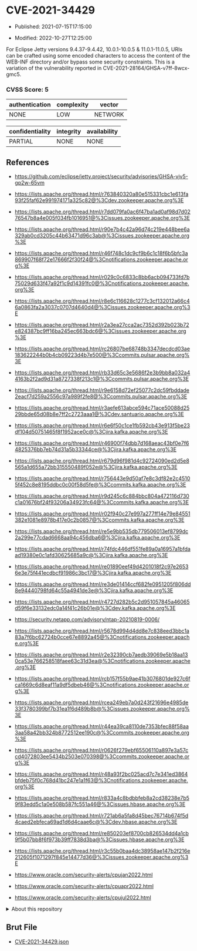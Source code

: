 # CVE-2021-34429

- Published: 2021-07-15T17:15:00

- Modified: 2022-10-27T12:25:00

For Eclipse Jetty versions 9.4.37-9.4.42, 10.0.1-10.0.5 & 11.0.1-11.0.5, URIs can be crafted using some encoded characters to access the content of the WEB-INF directory and/or bypass some security constraints. This is a variation of the vulnerability reported in CVE-2021-28164/GHSA-v7ff-8wcx-gmc5.

### CVSS Score: **5**

| authentication | complexity | vector |
| --- | --- | --- |
| NONE | LOW | NETWORK |

| confidentiality | integrity | availability |
| --- | --- | --- |
| PARTIAL | NONE | NONE |

## References

* https://github.com/eclipse/jetty.project/security/advisories/GHSA-vjv5-gp2w-65vm

* https://lists.apache.org/thread.html/r763840320a80e515331cbc1e613fa93f25faf62e991974171a325c82@%3Cdev.zookeeper.apache.org%3E

* https://lists.apache.org/thread.html/r7dd079fa0ac6f47ba1ad0af98d7d0276547b8a4e005f034fb1016951@%3Cissues.zookeeper.apache.org%3E

* https://lists.apache.org/thread.html/r90e7b4c42a96d74c219e448bee6a329ab0cd3205c44b63471d96c3ab@%3Cissues.zookeeper.apache.org%3E

* https://lists.apache.org/thread.html/r46f748c1dc9cf9b6c1c18f6b5bfc3a869907f68f72e17666f2f30f24@%3Cnotifications.zookeeper.apache.org%3E

* https://lists.apache.org/thread.html/r029c0c6833c8bb6acb094733fd7b75029d633f47a92f1c9d14391fc0@%3Cnotifications.zookeeper.apache.org%3E

* https://lists.apache.org/thread.html/r8e6c116628c1277c3cf132012a66c46a0863fa2a3037c0707d4640d4@%3Cissues.zookeeper.apache.org%3E

* https://lists.apache.org/thread.html/r2a3ea27cca2ac7352d392b023b72e824387bc9ff16ba245ec663bdc6@%3Cissues.zookeeper.apache.org%3E

* https://lists.apache.org/thread.html/rc26807be68748b3347decdcd03ae183622244b0b4cb09223d4b7e500@%3Ccommits.pulsar.apache.org%3E

* https://lists.apache.org/thread.html/rb33d65c3e5686f2e3b9bb8a032a44163b2f2ad9d31a8727338f213c1@%3Ccommits.pulsar.apache.org%3E

* https://lists.apache.org/thread.html/r9e6158d72ef25077c2dc59fbddade2eacf7d259a2556c97a989f2fe8@%3Ccommits.pulsar.apache.org%3E

* https://lists.apache.org/thread.html/r3aefe613abce594c71ace50088d2529bbde65d08b8e7ff2c2723aaa1@%3Cdev.santuario.apache.org%3E

* https://lists.apache.org/thread.html/r6e6f50c1ce1fb592cb43e913f5be23df104d50751465f8f1952ace0c@%3Cjira.kafka.apache.org%3E

* https://lists.apache.org/thread.html/r46900f74dbb7d168aeac43bf0e7f64825376bb7eb74d31a5b33344ce@%3Cjira.kafka.apache.org%3E

* https://lists.apache.org/thread.html/r679d96f981d4c92724090ed2d5e8565a1d655a72bb315550489f052e@%3Cjira.kafka.apache.org%3E

* https://lists.apache.org/thread.html/r756443e9d50af7e8c3df82e2c45105f452c8e8195ddbc0c00f58d5fe@%3Ccommits.kafka.apache.org%3E

* https://lists.apache.org/thread.html/r9d245c6c884bbc804a472116d730c1a01676bf24f93206a34923fc64@%3Ccommits.kafka.apache.org%3E

* https://lists.apache.org/thread.html/r02f940c27e997a277ff14e79e84551382e1081e8978b417e0c2b0857@%3Ccommits.kafka.apache.org%3E

* https://lists.apache.org/thread.html/re5e9bb535db779506013ef8799dc2a299e77cdad6668aa94c456dba6@%3Cjira.kafka.apache.org%3E

* https://lists.apache.org/thread.html/r74fdc446df551fe89a0a16957a1bfdaad19380e0c1afd30625685a9c@%3Cjira.kafka.apache.org%3E

* https://lists.apache.org/thread.html/re01890eef49d4201018f2c97e26536e3e75f441ecdbcf91986c3bc17@%3Cjira.kafka.apache.org%3E

* https://lists.apache.org/thread.html/re3de01414ccf682fe0951205f806dd8e94440798fd64c55a4941de3e@%3Cjira.kafka.apache.org%3E

* https://lists.apache.org/thread.html/r4727d282b5c2d951057845a46065d59f6e33132edc0a14f41c26b01e@%3Cdev.kafka.apache.org%3E

* https://security.netapp.com/advisory/ntap-20210819-0006/

* https://lists.apache.org/thread.html/r5678d994d4dd8e7c838eed3bbc1a83a7f6bc62724b0cce67e8892a45@%3Cnotifications.zookeeper.apache.org%3E

* https://lists.apache.org/thread.html/r2e32390cb7aedb39069e5b18aa130ca53e766258518faee63c31d3ea@%3Cnotifications.zookeeper.apache.org%3E

* https://lists.apache.org/thread.html/rcb157f55b9ae41b3076801de927c6fca1669c6d8eaf11a9df5dbeb46@%3Cnotifications.zookeeper.apache.org%3E

* https://lists.apache.org/thread.html/rcea249eb7a0d243f21696e4985de33f3780399bf7b31ea1f6d489b8b@%3Cissues.zookeeper.apache.org%3E

* https://lists.apache.org/thread.html/r44ea39ca8110de7353bfec88f58aa3aa58a42bb324b8772512ee190c@%3Ccommits.zookeeper.apache.org%3E

* https://lists.apache.org/thread.html/r0626f279ebf65506110a897e3a57ccd4072803ee5434b2503e070398@%3Ccommits.zookeeper.apache.org%3E

* https://lists.apache.org/thread.html/r48a93f2bc025acd7c7e341ed3864bfdeb75f0c768d41bc247e1a1f63@%3Cnotifications.zookeeper.apache.org%3E

* https://lists.apache.org/thread.html/r833a4c8bdbbfeb8a2cd38238e7b59f83edd5c1a0e508b587fc551a46@%3Cissues.hbase.apache.org%3E

* https://lists.apache.org/thread.html/r721ab6a5fa8d45bec76714b674f5d4caed2ebfeca69ad1d6d4caae6c@%3Cdev.hbase.apache.org%3E

* https://lists.apache.org/thread.html/re850203ef8700cb826534dd4a1cb9f5b07bb8f6f973b39ff7838d3ba@%3Cissues.hbase.apache.org%3E

* https://lists.apache.org/thread.html/r3c55b0baa4dc38958ae147b2f216e212605f1071297f845e14477d36@%3Cissues.zookeeper.apache.org%3E

* https://www.oracle.com/security-alerts/cpujan2022.html

* https://www.oracle.com/security-alerts/cpuapr2022.html

* https://www.oracle.com/security-alerts/cpujul2022.html

<details>
<summary>About this repository</summary> 

  This repository is part of the project [Live Hack CVE](https://github.com/Live-Hack-CVE). Main website can be found [www.live-hack.org](https://www.live-hack.org) 
  
  Made by [Sn0wAlice](https://github.com/Sn0wAlice) for the people that care about security and need to have a feed of the latest CVEs. Hope you enjoy it, don't forget to star the repo and follow me on [Twitter](https://twitter.com/Sn0wAlice) and [Github](https://github.com/Sn0wAlice). And that is my [personnal website](https://www.alice-snow.me/)

  - [Home Page](https://github.com/Live-Hack-CVE)
  - [Framework](https://github.com/Live-Hack-CVE/cve-framework)
  - [CVE database](https://github.com/Live-Hack-CVE/full_database)
  - [Changelog](https://github.com/Live-Hack-CVE/Changelog)
</details>

## Brut File

* [CVE-2021-34429.json](https://raw.githubusercontent.com/Live-Hack-CVE/full_database/main/cves/2021/CVE-2021-34429.json)


